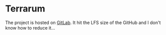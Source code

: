 # Terrarum

The project is hosted on [GitLab](https://gitlab.com/minjaesong/terrarum). It hit the LFS size of the GitHub and I don't know how to reduce it...
